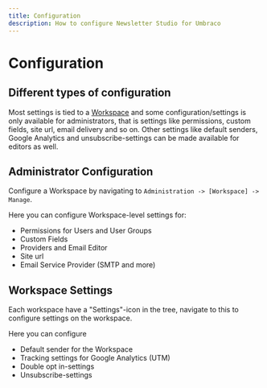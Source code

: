 ```yaml
---
title: Configuration
description: How to configure Newsletter Studio for Umbraco
---
```

# Configuration
## Different types of configuration

Most settings is tied to a [Workspace](../concepts/workspaces.md) and some configuration/settings is only available for administrators, that is settings like permissions, custom fields, site url, email delivery and so on. Other settings like default senders, Google Analytics and unsubscribe-settings can be made available for editors as well.



## Administrator Configuration

Configure a Workspace by navigating to `Administration -> [Workspace] -> Manage`.

Here you can configure Workspace-level settings for:

* Permissions for Users and User Groups
* Custom Fields
* Providers and Email Editor
* Site url
* Email Service Provider (SMTP and more)



## Workspace Settings

Each workspace have a "Settings"-icon in the tree, navigate to this to configure settings on the workspace.

Here you can configure

* Default sender for the Workspace
* Tracking settings for Google Analytics (UTM)
* Double opt in-settings
* Unsubscribe-settings

